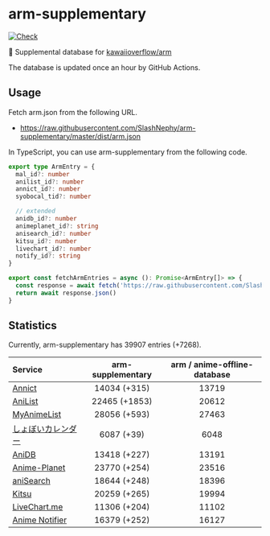 # arm-supplementary

[![Check](https://github.com/SlashNephy/arm-supplementary/actions/workflows/check-node.yml/badge.svg)](https://github.com/SlashNephy/arm-supplementary/actions/workflows/check-node.yml)

💊 Supplemental database for [kawaiioverflow/arm](https://github.com/kawaiioverflow/arm)

The database is updated once an hour by GitHub Actions.

## Usage

Fetch arm.json from the following URL.

- https://raw.githubusercontent.com/SlashNephy/arm-supplementary/master/dist/arm.json

In TypeScript, you can use arm-supplementary from the following code.

```TypeScript
export type ArmEntry = {
  mal_id?: number
  anilist_id?: number
  annict_id?: number
  syobocal_tid?: number

  // extended
  anidb_id?: number
  animeplanet_id?: string
  anisearch_id?: number
  kitsu_id?: number
  livechart_id?: number
  notify_id?: string
}

export const fetchArmEntries = async (): Promise<ArmEntry[]> => {
  const response = await fetch('https://raw.githubusercontent.com/SlashNephy/arm-supplementary/master/dist/arm.json')
  return await response.json()
}
```

## Statistics

Currently, arm-supplementary has 39907 entries (+7268).

| Service                                     | arm-supplementary | arm / anime-offline-database |
| :------------------------------------------ | :---------------: | :--------------------------: |
| [Annict](https://annict.com)                |   14034 (+315)    |            13719             |
| [AniList](https://anilist.co)               |   22465 (+1853)   |            20612             |
| [MyAnimeList](https://myanimelist.net)      |   28056 (+593)    |            27463             |
| [しょぼいカレンダー](https://cal.syoboi.jp) |    6087 (+39)     |             6048             |
| [AniDB](https://anidb.net)                  |   13418 (+227)    |            13191             |
| [Anime-Planet](https://anime-planet.com)    |   23770 (+254)    |            23516             |
| [aniSearch](https://anisearch.com)          |   18644 (+248)    |            18396             |
| [Kitsu](https://kitsu.io)                   |   20259 (+265)    |            19994             |
| [LiveChart.me](https://livechart.me)        |   11306 (+204)    |            11102             |
| [Anime Notifier](https://notify.moe)        |   16379 (+252)    |            16127             |
